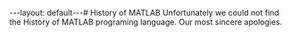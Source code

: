 ---layout: default---# History of MATLAB
Unfortunately we could not find the History of MATLAB programing language. Our most sincere apologies.